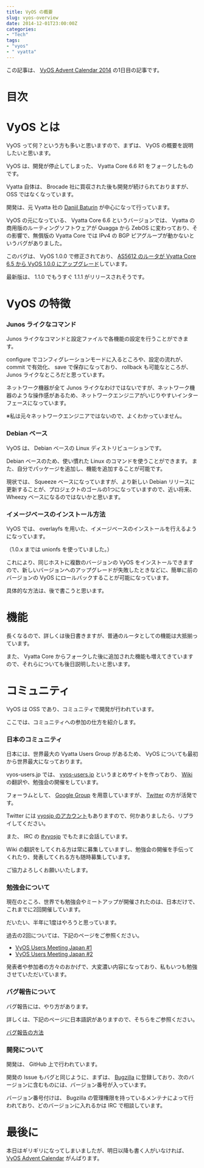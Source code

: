 ```yaml
---
title: VyOS の概要
slug: vyos-overview
date: 2014-12-01T23:00:00Z
categories: 
- "Tech"
tags: 
- "vyos"
- " vyatta"
---
```



この記事は、 [VyOS Advent Calendar 2014][1] の1日目の記事です。

# 目次


# VyOS とは

VyOS って何？という方も多いと思いますので、まずは、 VyOS の概要を説明したいと思います。

VyOS は、開発が停止してしまった、 Vyatta Core 6.6 R1 をフォークしたものです。

Vyatta 自体は、 Brocade 社に買収された後も開発が続けられておりますが、 OSS ではなくなっています。

開発は、元 Vyatta 社の [Daniil Baturin][2] が中心になって行っています。

VyOS の元になっている、 Vyatta Core 6.6 というバージョンでは、 Vyatta の商用版のルーティングソフトウェアが Quagga から ZebOS に変わっており、その影響で、無償版の Vyatta Core では IPv4 の BGP ピアグループが動かないというバグがありました。

このバグは、 VyOS 1.0.0 で修正されており、 [AS5612 のルータが Vyatta Core 6.5 から VyOS 1.0.0 にアップグレード][3]しています。

最新版は、 1.1.0 でもうすぐ 1.1.1 がリリースされそうです。

# VyOS の特徴

### Junos ライクなコマンド

Junos ライクなコマンドと設定ファイルで各機能の設定を行うことができます。

configure でコンフィグレーションモードに入るところや、設定の流れが、 commit で有効化、 save で保存になっており、 rollback も可能なところが、 Junos ライクなところだと思っています。

ネットワーク機器が全て Junos ライクなわけではないですが、ネットワーク機器のような操作感があるため、ネットワークエンジニアがいじりやすいインターフェースになっています。

※私は元々ネットワークエンジニアではないので、よくわかっていません。

### Debian ベース

VyOS は、 Debian ベースの Linux ディストリビューションです。

Debian ベースのため、使い慣れた Linux のコマンドを使うことができます。
また、自分でパッケージを追加し、機能を追加することが可能です。

現状では、 Squeeze ベースになっていますが、より新しい Debian リリースに更新することが、プロジェクトのゴールの1つになっていますので、近い将来、 Wheezy ベースになるのではないかと思います。

### イメージベースのインストール方法

VyOS では、 overlayfs を用いた、イメージベースのインストールを行えるようになっています。

（1.0.x までは unionfs を使っていました。）

これにより、同じホストに複数のバージョンの VyOS をインストールできますので、新しいバージョンへのアップグレードが失敗したときなどに、簡単に前のバージョンの VyOS にロールバックすることが可能になっています。

具体的な方法は、後で書こうと思います。

# 機能

長くなるので、詳しくは後日書きますが、普通のルータとしての機能は大抵揃っています。

また、 Vyatta Core からフォークした後に追加された機能も増えてきていますので、それらについても後日説明したいと思います。

# コミュニティ

VyOS は OSS であり、コミュニティで開発が行われています。

ここでは、コミュニティへの参加の仕方を紹介します。

### 日本のコミュニティ

日本には、世界最大の Vyatta Users Group があるため、 VyOS についても最初から世界最大になっております。

vyos-users.jp では、 [vyos-users.jp][6] というまとめサイトを作っており、 [Wiki][7] の翻訳や、勉強会の開催をしています。

フォーラムとして、 [Google Group][8] を用意していますが、 [Twitter][9] の方が活発です。

Twitter には [vyosjp のアカウント][10]もありますので、何かありましたら、リプライしてください。

また、 IRC の [#vyosjp][11] でもたまに会話しています。

Wiki の翻訳をしてくれる方は常に募集していますし、勉強会の開催を手伝ってくれたり、発表してくれる方も随時募集しています。

ご協力よろしくお願いいたします。

### 勉強会について

現在のところ、世界でも勉強会やミートアップが開催されたのは、日本だけで、これまでに2回開催しています。

だいたい、半年に1度はやろうと思っています。

過去の2回については、下記のページをご参照ください。

* [VyOS Users Meeting Japan #1][12]
* [VyOS Users Meeting Japan #2][13]

発表者や参加者の方々のおかげで、大変濃い内容になっており、私もいつも勉強させていただいています。

### バグ報告について

バグ報告には、やり方があります。

詳しくは、下記のページに日本語訳がありますので、そちらをご参照ください。

[バグ報告の方法][5]

### 開発について

開発は、 GitHub 上で行われています。

開発の Issue もバグと同じように、まずは、 [Bugzilla][4] に登録しており、次のバージョンに含むものには、バージョン番号が入っています。

バージョン番号付けは、 Bugzilla の管理権限を持っているメンテナによって行われており、どのバージョンに入れるかは IRC で相談しています。

# 最後に

本日はギリギリになってしまいましたが、明日以降も書く人がいなければ、 [VyOS Advent Calendar][1] がんばります。

 [1]: http://qiita.com/advent-calendar/2014/vyos
 [2]: http://baturin.org/
 [3]: http://blog.vyos.net/post/72805171110/border-router-upgrade
 [4]: http://bugzilla.vyos.net/
 [5]: http://wiki.vyos-users.jp/%E3%83%90%E3%82%B0%E3%81%AE%E5%A0%B1%E5%91%8A%E6%96%B9%E6%B3%95
 [6]: http://www.vyos-users.jp/
 [7]: http://wiki.vyos-users.jp/
 [8]: http://groups.google.com/d/forum/vyos-users-jp
 [9]: https://twitter.com/hashtag/vyosjp?src=hash
 [10]: https://twitter.com/vyosjp
 [11]: https://webchat.freenode.net/?channels=#vyosjp
 [12]: http://vyosjp.connpass.com/event/6704/
 [13]: http://vyosjp.connpass.com/event/9667/
